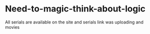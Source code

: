 # Need-to-magic-think-about-logic
All serials are available on the site and serials link was uploading and movies 
